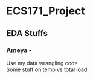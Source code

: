 # ECS171_Project

## EDA Stuffs
### Ameya -
Use my data wrangling code <br>
Some stuff on temp vs total load
